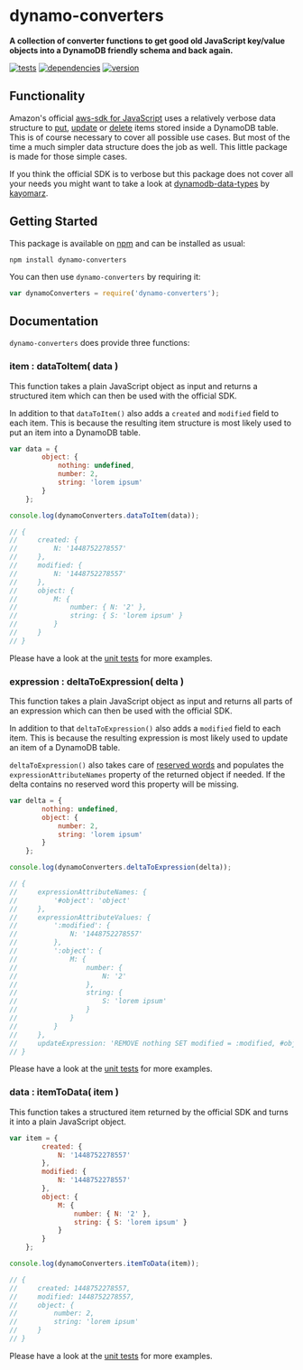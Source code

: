 # dynamo-converters

**A collection of converter functions to get good old JavaScript key/value objects into a DynamoDB friendly schema and back again.**

[![tests](https://img.shields.io/travis/chrisguttandin/dynamo-converters/master.svg?style=flat-square)](https://travis-ci.org/chrisguttandin/dynamo-converters)
[![dependencies](https://img.shields.io/david/chrisguttandin/dynamo-converters.svg?style=flat-square)](https://www.npmjs.com/package/dynamo-converters)
[![version](https://img.shields.io/npm/v/dynamo-converters.svg?style=flat-square)](https://www.npmjs.com/package/dynamo-converters)

## Functionality

Amazon's official
[aws-sdk for JavaScript](https://aws.amazon.com/de/documentation/sdk-for-javascript) uses a
relatively verbose data structure to
[put](http://docs.aws.amazon.com/AWSJavaScriptSDK/latest/AWS/DynamoDB.html#putItem-property), [update](http://docs.aws.amazon.com/AWSJavaScriptSDK/latest/AWS/DynamoDB.html#updateItem-property)
or
[delete](http://docs.aws.amazon.com/AWSJavaScriptSDK/latest/AWS/DynamoDB.html#deleteItem-property)
items stored inside a DynamoDB table. This is of course necessary to cover all possible use cases.
But most of the time a much simpler data structure does the job as well. This little package is made
for those simple cases.

If you think the official SDK is to verbose but this package does not cover all your needs you might
want to take a look at [dynamodb-data-types](https://github.com/kayomarz/dynamodb-data-types) by
[kayomarz](https://github.com/kayomarz).

## Getting Started

This package is available on [npm](https://www.npmjs.org/package/dynamo-converters) and can be
installed as usual:

```shell
npm install dynamo-converters
```

You can then use `dynamo-converters` by requiring it:

```js
var dynamoConverters = require('dynamo-converters');
```

## Documentation

`dynamo-converters` does provide three functions:

### item : dataToItem( data )

This function takes a plain JavaScript object as input and returns a structured item which can then
be used with the official SDK.

In addition to that `dataToItem()` also adds a `created` and `modified` field to each item. This is
because the resulting item structure is most likely used to put an item into a DynamoDB table.

```js
var data = {
        object: {
            nothing: undefined,
            number: 2,
            string: 'lorem ipsum'
        }
    };

console.log(dynamoConverters.dataToItem(data));

// {
//     created: {
//         N: '1448752278557'
//     },
//     modified: {
//         N: '1448752278557'
//     },
//     object: {
//         M: {
//             number: { N: '2' },
//             string: { S: 'lorem ipsum' }
//         }
//     }
// }
```

Please have a look at the
[unit tests](https://github.com/chrisguttandin/dynamo-converters/blob/master/test/unit.js#L8) for
more examples.

### expression : deltaToExpression( delta )

This function takes a plain JavaScript object as input and returns all parts of an expression which
can then be used with the official SDK.

In addition to that `deltaToExpression()` also adds a `modified` field to each item. This is
because the resulting expression is most likely used to update an item of a DynamoDB table.

`deltaToExpression()` also takes care of
[reserved words](http://docs.aws.amazon.com/amazondynamodb/latest/developerguide/ReservedWords.html)
and populates the `expressionAttributeNames` property of the returned object if needed. If the delta
contains no reserved word this property will be missing.

```js
var delta = {
        nothing: undefined,
        object: {
            number: 2,
            string: 'lorem ipsum'
        }
    };

console.log(dynamoConverters.deltaToExpression(delta));

// {
//     expressionAttributeNames: {
//         '#object': 'object'
//     },
//     expressionAttributeValues: {
//         ':modified': {
//             N: '1448752278557'
//         },
//         ':object': {
//             M: {
//                 number: {
//                     N: '2'
//                 },
//                 string: {
//                     S: 'lorem ipsum'
//                 }
//             }
//         }
//     },
//     updateExpression: 'REMOVE nothing SET modified = :modified, #object = :object'
// }
```

Please have a look at the
[unit tests](https://github.com/chrisguttandin/dynamo-converters/blob/master/test/unit.js#L70) for
more examples.

### data : itemToData( item )

This function takes a structured item returned by the official SDK and turns it into a plain
JavaScript object.

```js
var item = {
        created: {
            N: '1448752278557'
        },
        modified: {
            N: '1448752278557'
        },
        object: {
            M: {
                number: { N: '2' },
                string: { S: 'lorem ipsum' }
            }
        }
    };

console.log(dynamoConverters.itemToData(item));

// {
//     created: 1448752278557,
//     modified: 1448752278557,
//     object: {
//         number: 2,
//         string: 'lorem ipsum'
//     }
// }
```

Please have a look at the
[unit tests](https://github.com/chrisguttandin/dynamo-converters/blob/master/test/unit.js#L160) for
more examples.
